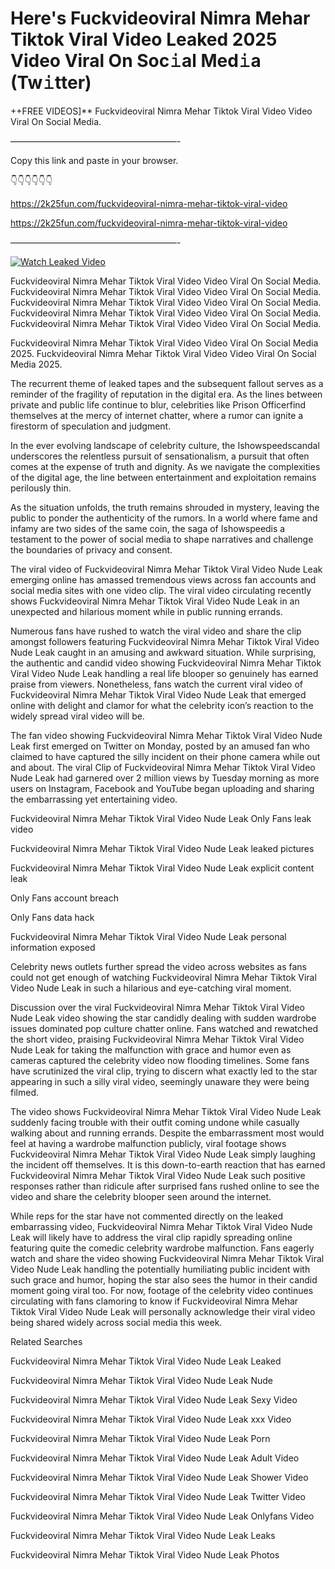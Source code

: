 # Here's Fuckvideoviral Nimra Mehar Tiktok Viral Video Leaked 2025 Video Viral On Soc𝚒al Med𝚒a (Tw𝚒tter)

++FREE VIDEOS]** Fuckvideoviral Nimra Mehar Tiktok Viral Video Video Viral On Social Media.

———————————————————-

Copy this link and paste in your browser.

👇👇👇👇👇👇

https://2k25fun.com/fuckvideoviral-nimra-mehar-tiktok-viral-video

https://2k25fun.com/fuckvideoviral-nimra-mehar-tiktok-viral-video

———————————————————-

[![Watch Leaked Video](https://miro.medium.com/v2/resize:fit:828/format:webp/1*cilzJN44JGOrTw9NJCrNHA.gif "Watch Leaked Video")](https://2k25fun.com/fuckvideoviral-nimra-mehar-tiktok-viral-video)

Fuckvideoviral Nimra Mehar Tiktok Viral Video Video Viral On Social Media. Fuckvideoviral Nimra Mehar Tiktok Viral Video Video Viral On Social Media. Fuckvideoviral Nimra Mehar Tiktok Viral Video Video Viral On Social Media. Fuckvideoviral Nimra Mehar Tiktok Viral Video Video Viral On Social Media. Fuckvideoviral Nimra Mehar Tiktok Viral Video Video Viral On Social Media.

Fuckvideoviral Nimra Mehar Tiktok Viral Video Video Viral On Social Media 2025. Fuckvideoviral Nimra Mehar Tiktok Viral Video Video Viral On Social Media 2025.

The recurrent theme of leaked tapes and the subsequent fallout serves as a reminder of the fragility of reputation in the digital era. As the lines between private and public life continue to blur, celebrities like Prison Officerfind themselves at the mercy of internet chatter, where a rumor can ignite a firestorm of speculation and judgment.

In the ever evolving landscape of celebrity culture, the Ishowspeedscandal underscores the relentless pursuit of sensationalism, a pursuit that often comes at the expense of truth and dignity. As we navigate the complexities of the digital age, the line between entertainment and exploitation remains perilously thin.

As the situation unfolds, the truth remains shrouded in mystery, leaving the public to ponder the authenticity of the rumors. In a world where fame and infamy are two sides of the same coin, the saga of Ishowspeedis a testament to the power of social media to shape narratives and challenge the boundaries of privacy and consent.

The viral video of Fuckvideoviral Nimra Mehar Tiktok Viral Video Nude Leak emerging online has amassed tremendous views across fan accounts and social media sites with one video clip. The viral video circulating recently shows Fuckvideoviral Nimra Mehar Tiktok Viral Video Nude Leak in an unexpected and hilarious moment while in public running errands.

Numerous fans have rushed to watch the viral video and share the clip amongst followers featuring Fuckvideoviral Nimra Mehar Tiktok Viral Video Nude Leak caught in an amusing and awkward situation. While surprising, the authentic and candid video showing Fuckvideoviral Nimra Mehar Tiktok Viral Video Nude Leak handling a real life blooper so genuinely has earned praise from viewers. Nonetheless, fans watch the current viral video of Fuckvideoviral Nimra Mehar Tiktok Viral Video Nude Leak that emerged online with delight and clamor for what the celebrity icon’s reaction to the widely spread viral video will be.

The fan video showing Fuckvideoviral Nimra Mehar Tiktok Viral Video Nude Leak first emerged on Twitter on Monday, posted by an amused fan who claimed to have captured the silly incident on their phone camera while out and about. The viral Clip of Fuckvideoviral Nimra Mehar Tiktok Viral Video Nude Leak had garnered over 2 million views by Tuesday morning as more users on Instagram, Facebook and YouTube began uploading and sharing the embarrassing yet entertaining video.

Fuckvideoviral Nimra Mehar Tiktok Viral Video Nude Leak Only Fans leak video

Fuckvideoviral Nimra Mehar Tiktok Viral Video Nude Leak leaked pictures

Fuckvideoviral Nimra Mehar Tiktok Viral Video Nude Leak explicit content leak

Only Fans account breach

Only Fans data hack

Fuckvideoviral Nimra Mehar Tiktok Viral Video Nude Leak personal information exposed

Celebrity news outlets further spread the video across websites as fans could not get enough of watching Fuckvideoviral Nimra Mehar Tiktok Viral Video Nude Leak in such a hilarious and eye-catching viral moment.

Discussion over the viral Fuckvideoviral Nimra Mehar Tiktok Viral Video Nude Leak video showing the star candidly dealing with sudden wardrobe issues dominated pop culture chatter online. Fans watched and rewatched the short video, praising Fuckvideoviral Nimra Mehar Tiktok Viral Video Nude Leak for taking the malfunction with grace and humor even as cameras captured the celebrity video now flooding timelines. Some fans have scrutinized the viral clip, trying to discern what exactly led to the star appearing in such a silly viral video, seemingly unaware they were being filmed.

The video shows Fuckvideoviral Nimra Mehar Tiktok Viral Video Nude Leak suddenly facing trouble with their outfit coming undone while casually walking about and running errands. Despite the embarrassment most would feel at having a wardrobe malfunction publicly, viral footage shows Fuckvideoviral Nimra Mehar Tiktok Viral Video Nude Leak simply laughing the incident off themselves. It is this down-to-earth reaction that has earned Fuckvideoviral Nimra Mehar Tiktok Viral Video Nude Leak such positive responses rather than ridicule after surprised fans rushed online to see the video and share the celebrity blooper seen around the internet.

While reps for the star have not commented directly on the leaked embarrassing video, Fuckvideoviral Nimra Mehar Tiktok Viral Video Nude Leak will likely have to address the viral clip rapidly spreading online featuring quite the comedic celebrity wardrobe malfunction. Fans eagerly watch and share the video showing Fuckvideoviral Nimra Mehar Tiktok Viral Video Nude Leak handling the potentially humiliating public incident with such grace and humor, hoping the star also sees the humor in their candid moment going viral too. For now, footage of the celebrity video continues circulating with fans clamoring to know if Fuckvideoviral Nimra Mehar Tiktok Viral Video Nude Leak will personally acknowledge their viral video being shared widely across social media this week.

Related Searches

Fuckvideoviral Nimra Mehar Tiktok Viral Video Nude Leak Leaked

Fuckvideoviral Nimra Mehar Tiktok Viral Video Nude Leak Nude

Fuckvideoviral Nimra Mehar Tiktok Viral Video Nude Leak Sexy Video

Fuckvideoviral Nimra Mehar Tiktok Viral Video Nude Leak xxx Video

Fuckvideoviral Nimra Mehar Tiktok Viral Video Nude Leak Porn

Fuckvideoviral Nimra Mehar Tiktok Viral Video Nude Leak Adult Video

Fuckvideoviral Nimra Mehar Tiktok Viral Video Nude Leak Shower Video

Fuckvideoviral Nimra Mehar Tiktok Viral Video Nude Leak Twitter Video

Fuckvideoviral Nimra Mehar Tiktok Viral Video Nude Leak Onlyfans Video

Fuckvideoviral Nimra Mehar Tiktok Viral Video Nude Leak Leaks

Fuckvideoviral Nimra Mehar Tiktok Viral Video Nude Leak Photos